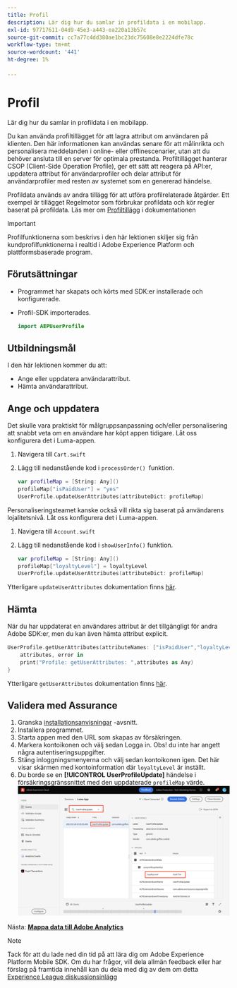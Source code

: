 ```yaml
---
title: Profil
description: Lär dig hur du samlar in profildata i en mobilapp.
exl-id: 97717611-04d9-45e3-a443-ea220a13b57c
source-git-commit: cc7a77c4dd380ae1bc23dc75608e8e2224dfe78c
workflow-type: tm+mt
source-wordcount: '441'
ht-degree: 1%

---
```


# Profil

Lär dig hur du samlar in profildata i en mobilapp.

Du kan använda profiltillägget för att lagra attribut om användaren på klienten. Den här informationen kan användas senare för att målinrikta och personalisera meddelanden i online- eller offlinescenarier, utan att du behöver ansluta till en server för optimala prestanda. Profiltillägget hanterar CSOP (Client-Side Operation Profile), ger ett sätt att reagera på API:er, uppdatera attribut för användarprofiler och delar attribut för användarprofiler med resten av systemet som en genererad händelse.

Profildata används av andra tillägg för att utföra profilrelaterade åtgärder. Ett exempel är tillägget Regelmotor som förbrukar profildata och kör regler baserat på profildata. Läs mer om [Profiltillägg](https://aep-sdks.gitbook.io/docs/foundation-extensions/profile) i dokumentationen

>[!IMPORTANT]
>
>Profilfunktionerna som beskrivs i den här lektionen skiljer sig från kundprofilfunktionerna i realtid i Adobe Experience Platform och plattformsbaserade program.


## Förutsättningar

* Programmet har skapats och körts med SDK:er installerade och konfigurerade.
* Profil-SDK importerades.

   ```swift
   import AEPUserProfile
   ```

## Utbildningsmål

I den här lektionen kommer du att:

* Ange eller uppdatera användarattribut.
* Hämta användarattribut.


## Ange och uppdatera

Det skulle vara praktiskt för målgruppsanpassning och/eller personalisering att snabbt veta om en användare har köpt appen tidigare. Låt oss konfigurera det i Luma-appen.

1. Navigera till `Cart.swift`

1. Lägg till nedanstående kod i `processOrder() `funktion.

   ```swift
   var profileMap = [String: Any]()
   profileMap["isPaidUser"] = "yes"
   UserProfile.updateUserAttributes(attributeDict: profileMap)
   ```

Personaliseringsteamet kanske också vill rikta sig baserat på användarens lojalitetsnivå. Låt oss konfigurera det i Luma-appen.

1. Navigera till `Account.swift`

1. Lägg till nedanstående kod i `showUserInfo()` funktion.

   ```swift
   var profileMap = [String: Any]()
   profileMap["loyaltyLevel"] = loyaltyLevel
   UserProfile.updateUserAttributes(attributeDict: profileMap)
   ```

Ytterligare `updateUserAttributes` dokumentation finns [här](https://aep-sdks.gitbook.io/docs/foundation-extensions/profile/profile-api-references#update-user-attributes).

## Hämta

När du har uppdaterat en användares attribut är det tillgängligt för andra Adobe SDK:er, men du kan även hämta attribut explicit.

```swift
UserProfile.getUserAttributes(attributeNames: ["isPaidUser","loyaltyLevel"]){
    attributes, error in
    print("Profile: getUserAttributes: ",attributes as Any)
}
```

Ytterligare `getUserAttributes` dokumentation finns [här](https://aep-sdks.gitbook.io/docs/foundation-extensions/profile/profile-api-references#get-user-attributes).

## Validera med Assurance

1. Granska [installationsanvisningar](assurance.md) -avsnitt.
1. Installera programmet.
1. Starta appen med den URL som skapas av försäkringen.
1. Markera kontoikonen och välj sedan Logga in. Obs! du inte har angett några autentiseringsuppgifter.
1. Stäng inloggningsmenyerna och välj sedan kontoikonen igen. Det här visar skärmen med kontoinformation där `loyaltyLevel` är inställt.
1. Du borde se en **[!UICONTROL UserProfileUpdate]** händelse i försäkringsgränssnittet med den uppdaterade `profileMap` värde.
   ![validera profil](assets/mobile-profile-validate.png)

Nästa: **[Mappa data till Adobe Analytics](analytics.md)**

>[!NOTE]
>
>Tack för att du lade ned din tid på att lära dig om Adobe Experience Platform Mobile SDK. Om du har frågor, vill dela allmän feedback eller har förslag på framtida innehåll kan du dela med dig av dem om detta [Experience League diskussionsinlägg](https://experienceleaguecommunities.adobe.com/t5/adobe-experience-platform-launch/tutorial-discussion-implement-adobe-experience-cloud-in-mobile/td-p/443796)